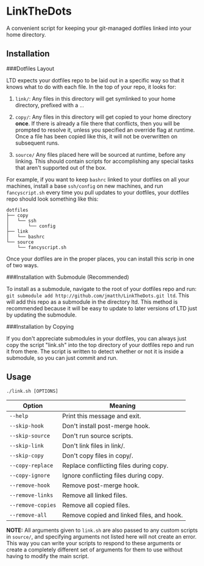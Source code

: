 LinkTheDots
===========

A convenient script for keeping your git-managed dotfiles linked into your home
directory.

Installation
------------

###Dotfiles Layout

LTD expects your dotfiles repo to be laid out in a specific way so that it knows
what to do with each file. In the top of your repo, it looks for:

1. `link/`: Any files in this directory will get symlinked to your home
   directory, prefixed with a `.`.

2. `copy/`: Any files in this directory will get copied to your home directory
   **once**. If there is already a file there that conflicts, then you will be
   prompted to resolve it, unless you specified an override flag at runtime.
   Once a file has been copied like this, it will not be overwritten on
   subsequent runs.

3. `source/` Any files placed here will be sourced at runtime, before any
   linking. This should contain scripts for accomplishing any special tasks that
   aren't supported out of the box.

For example, if you want to keep `bashrc` linked to your dotfiles on all your
machines, install a base `ssh/config` on new machines, and run `fancyscript.sh`
every time you pull updates to your dotfiles, your dotfiles repo should look
something like this:

```
dotfiles
├── copy
│   └── ssh
│       └── config
├── link
│   └── bashrc
└── source
    └── fancyscript.sh
```

Once your dotfiles are in the proper places, you can install this scrip in one
of two ways.

###Installation with Submodule (Recommended)

To install as a submodule, navigate to the root of your dotfiles repo and run:
`git submodule add http://github.com/jmatth/LinkTheDots.git ltd`. This will add
this repo as a submodule in the directory ltd. This method is recommended
because it will be easy to update to later versions of LTD just by updating the
submodule.

###Installation by Copying

If you don't appreciate submodules in your dotfiles, you can always just copy
the script "link.sh" into the top directory of your dotfiles repo and run it
from there. The script is written to detect whether or not it is inside a
submodule, so you can just commit and run.


Usage
-----

`./link.sh [OPTIONS]`

| Option              | Meaning                                   |
| ------------------- | ----------------------------------------- |
| `--help`            | Print this message and exit.              |
| `--skip-hook`       | Don't install post-merge hook.            |
| `--skip-source`     | Don't run source scripts.                 |
| `--skip-link`       | Don't link files in link/.                |
| `--skip-copy`       | Don't copy files in copy/.                |
| `--copy-replace`    | Replace conflicting files during copy.    |
| `--copy-ignore`     | Ignore conflicting files during copy.     |
| `--remove-hook`     | Remove post-merge hook.                   |
| `--remove-links`    | Remove all linked files.                  |
| `--remove-copies`   | Remove all copied files.                  |
| `--remove-all`      | Remove copied and linked files, and hook. |

**NOTE:** All arguments given to `link.sh` are also passed to any custom scripts
in `source/`, and specifying arguments not listed here will not create an error.
This way you can write your scripts to respond to these arguments or create a
completely different set of arguments for them to use without having to modify
the main script.

